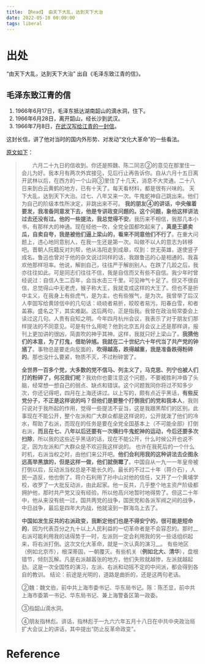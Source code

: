 ```yaml
---
title: 【Read】 由天下大乱，达到天下大治
date: 2022-05-10 00:00:00
tags: liberal
---
```


# 出处

“由天下大乱，达到天下大治” 出自《毛泽东致江青的信》。

## 毛泽东致江青的信

1. 1966年6月17日，毛泽东抵达湖南韶山的滴水洞，住下。
1. 1966年6月28日，离开韶山，经长沙到武汉。
1. 1966年7月8日，[在武汉写给江青的一封信](https://www.dswxyjy.org.cn/n/2013/0111/c244520-20169620.html)。

这封长信，讲了他对当时的国内外形势、对发动“文化大革命”的一些看法。

[原文如下](http://www.mzdbl.cn/maoxuan/huibian/geijiangqingdexin.html)：

> 　　六月二十九日的信收到。你还是照魏、陈二同志②的意见在那里住一会儿为好。我本月有两次外宾接见，见后行止再告诉你。自从六月十五日离开武林以后，在西方的一个山洞③里住了十几天，消息不大灵通。二十八日来到白云黄鹤的地方，已有十天了。每天看材料，都是很有兴味的。
> 天下大乱，达到天下大治。过七、八年又来一次。牛鬼蛇神自己跳出来。他们为自己的阶级本性所决定，非跳出来不可。
> __我的朋友④的讲话，中央催着要发，我准备同意发下去，他是专讲政变问题的。这个问题，象他这样讲法过去还没有过。他的一些提法，我总觉得不安__。我历来不相信，我那几本小书，有那样大的神通。现在经他一吹，全党全国都吹起来了，__真是王婆卖瓜，自卖自夸，我是被他们逼上梁山的，看来不同意他们不行了__。在重大问题上，违心地同意别人，在我一生还是第一次。叫做不以人的意志为转移吧。晋朝人阮籍反对刘帮，他从洛阳走到成皋，叹到：世无英雄，遂使竖子成名。鲁迅也曾对于他的杂文说过同样的话，我跟鲁迅的心是相通的。我喜欢他那样坦率。他说，解剖自己，往往严于解剖别人。在跌了几跤之后，我亦往往如此。可是同志们往往不信，我是自信而又有些不自信。我少年时曾经说过：自信人生二百年，会当水击三千里。可见神气十足了。但又不很自信，总觉得山中无老虎，猴子称大王，我就变成这样的大王了。但也不是折中主义，在我身上有些虎气，是为主，也有些猴气，是为次。我曾举了后汉人李固写给黄琼信中的几句话：峣峣者易折，皎皎者易污。阳春白雪，和者盖寡。盛名之下，其实难副。这后两句，正是指我。我曾在政治局常委会上读过这几句。人贵有自知之明。今年四月杭州会议，我表示了对于朋友们那样提法的不同意见。可是有什么用呢？他到北京五月会议上还是那样讲，报刊上更加讲的很凶，简直吹的神乎其神。这样，我就只好上梁山了。__我猜他们的本意，为了打鬼，借助钟馗。我就在二十世纪六十年代当了共产党的钟馗了__。事物总是要走向反面的，__吹得越高，跌得越重，我是准备跌得粉碎的__。那也没什么要紧，物质不灭，不过粉碎罢了。
>
> __全世界一百多个党，大多数的党不信马、列主义了，马克思、列宁也被人们打的粉碎了，何况我们呢__？我劝你也要注意这个问题，不要被胜利冲昏了头脑，经常想一想自己的弱点、缺点和错误。这个问题我同你将过不知多少次，你还记得吧，四月在上海还讲过。以上写的，颇有点近乎黑话，__有些反党分子，不正是这样说的吗？但他们是要整个打倒我们的党和我本人__，我则只说对于我所起的作用，觉得一些提法不妥当，这是我跟黑帮们的区别。此事现在不能公开，整个左派和广大群众都是这样说的，公开就泼了他们的冷水，帮助了右派，而现在的任务是要在全党全国基本上（不可能全部）打倒右派，__而且在七、八年以后还要有一次横扫牛鬼蛇神的运动，今后还要多次扫除__，所以我的这些近乎黑话的话，现在不能公开，什么时候公开也说不定，因为左派和广大群众是不欢迎我这样说的。
>也许在我死后的一个什么时机，右派当权之时，由他们来公开吧。__他们会利用我的这种讲法去企图永远高举黑旗的，但是这样一做，他们就倒霉了__。中国自从一九一一年皇帝被打倒以后，反动派当权总是不能长久的。最长的不过二十年（蒋介石），人民一造反，他也倒了。蒋介石利用了孙中山对他的信任，又开了一个黄埔学校，收罗了一大批反动派，由此起家。他一反共，几乎整个地主资产阶级都拥护他，那时共产党又没有经验，所以他高兴地暂时地得势了。但这二十年中，他从来没有统一过，国共两党的战争，国民党和各派军阀之间的战争，中日战争，最后是四年大内战，他就滚到一群海岛上去了。
>
> __中国如发生反共的右派政变，我断定他们也是不得安宁的，很可能是短命的__，因为代表百分之九十以上人民利益的一切革命者是不会容忍的。那时__右派可能利用我的话得势于一时，左派则一定会利用我的另一些话组织起来，将右派打倒。这次文化大革命，就是一次认真的演习__。
> 有些地区（例如北京市），根深蒂固，一朝覆灭。有些机关（__例如北大、清华__），盘根错节，倾刻瓦解。凡是右派越嚣张的地方，他们失败就越惨，左派就越起劲。这是一次全国性的演习，左派、右派和动摇不定的中间派，都会得到各自的教训。
> 结论：前途是光明的，道路是曲折的，还是这两句老话。
>
> ②魏：魏文伯，前中共上海市委书记、华东局书记。陈：陈丕显，前中共上海市委第一书记、华东局书记、兼上海警备区第一政委。
>
>  ③指韶山滴水洞。
>
> ④朋友指林彪。讲话，指林彪于一九六六年五月十八日在中共中央政治局扩大会议上的讲话，其中提出“防止反革命政变”。

# Reference

